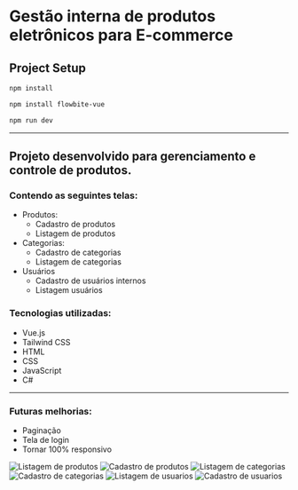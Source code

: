 # Gestão interna de produtos eletrônicos para E-commerce

## Project Setup
```sh
npm install
```
```sh
npm install flowbite-vue
```
```sh
npm run dev
```
---
## Projeto desenvolvido para gerenciamento e controle de produtos.
### Contendo as seguintes telas: 
- Produtos:
  - Cadastro de produtos
  - Listagem de produtos
- Categorias:
  - Cadastro de categorias
  - Listagem de categorias
- Usuários
  - Cadastro de usuários internos
  - Listagem usuários

### Tecnologias utilizadas:
- Vue.js
- Tailwind CSS
- HTML
- CSS
- JavaScript
- C# 
---
### Futuras melhorias:
- Paginação
- Tela de login
- Tornar 100% responsivo

![Listagem de produtos](URL)
![Cadastro de produtos](URL)
![Listagem de categorias](URL)
![Cadastro de categorias](URL)
![Listagem de usuarios](URL)
![Cadastro de usuarios](URL)


